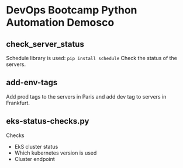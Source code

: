 # DevOps Bootcamp Python Automation Demosco

## check_server_status

Schedule library is used: `pip install schedule`
Check the status of the servers.

## add-env-tags
Add prod tags to the servers in Paris and add dev tag to servers in Frankfurt.

## eks-status-checks.py
Checks
* EkS cluster status
* Which kubernetes version is used
* Cluster endpoint

